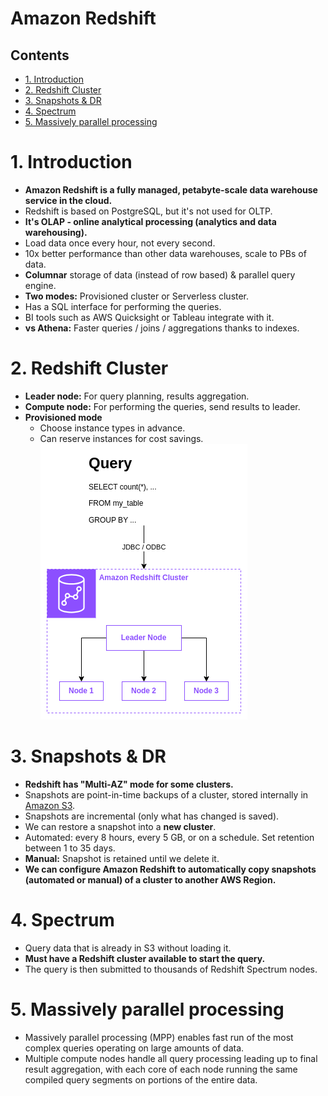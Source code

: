 # Amazon Redshift <!-- omit in toc -->

## Contents <!-- omit in toc -->

- [1. Introduction](#1-introduction)
- [2. Redshift Cluster](#2-redshift-cluster)
- [3. Snapshots \& DR](#3-snapshots--dr)
- [4. Spectrum](#4-spectrum)
- [5. Massively parallel processing](#5-massively-parallel-processing)

# 1. Introduction

- **Amazon Redshift is a fully managed, petabyte-scale data warehouse service in the cloud.**
- Redshift is based on PostgreSQL, but it's not used for OLTP.
- **It's OLAP - online analytical processing (analytics and data warehousing).**
- Load data once every hour, not every second.
- 10x better performance than other data warehouses, scale to PBs of data.
- **Columnar** storage of data (instead of row based) & parallel query engine.
- **Two modes:** Provisioned cluster or Serverless cluster.
- Has a SQL interface for performing the queries.
- BI tools such as AWS Quicksight or Tableau integrate with it.
- **vs Athena:** Faster queries / joins / aggregations thanks to indexes.

# 2. Redshift Cluster

- **Leader node:** For query planning, results aggregation.
- **Compute node:** For performing the queries, send results to leader.
- **Provisioned mode**
  - Choose instance types in advance.
  - Can reserve instances for cost savings.
    ![Amazon Redshift Cluster](/Images/Analytics/AmazonRedshiftCluster.png)

# 3. Snapshots & DR

- **Redshift has "Multi-AZ" mode for some clusters.**
- Snapshots are point-in-time backups of a cluster, stored internally in [Amazon S3](/Storage/Amazon%20S3.md).
- Snapshots are incremental (only what has changed is saved).
- We can restore a snapshot into a **new cluster**.
- Automated: every 8 hours, every 5 GB, or on a schedule. Set retention between 1 to 35 days.
- **Manual:** Snapshot is retained until we delete it.
- **We can configure Amazon Redshift to automatically copy snapshots (automated or manual) of a cluster to another AWS Region.**

# 4. Spectrum

- Query data that is already in S3 without loading it.
- **Must have a Redshift cluster available to start the query.**
- The query is then submitted to thousands of Redshift Spectrum nodes.

# 5. Massively parallel processing

- Massively parallel processing (MPP) enables fast run of the most complex queries operating on large amounts of data.
- Multiple compute nodes handle all query processing leading up to final result aggregation, with each core of each node running the same compiled query segments on portions of the entire data.
